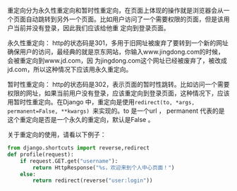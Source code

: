 
重定向分为永久性重定向和暂时性重定向，在页面上体现的操作就是浏览器会从一个页面自动跳转到另外一个页面。比如用户访问了一个需要权限的页面，但是该用户当前并没有登录，因此我们应该给他重
定向到登录页面。

永久性重定向：
http的状态码是301，多用于旧网址被废弃了要转到一个新的网址确保用户的访问，最经典的就是京东网站，你输入www.jingdong.com的时候，会被重定向到www.jd.com，因
为jingdong.com这个网址已经被废弃了，被改成jd.com，所以这种情况下应该用永久重定向。

暂时性重定向：
http的状态码是302，表示页面的暂时性跳转。比如访问一个需要权限的网址，如果当前用户没有登录，应该重定向到登录页面，这种情况下，应该用暂时性重定向。在Django 中，重定向是使用`redirect(to, *args, permanent=False, **kwargs) `来实现的。to 是一个url ， permanent 代表的是这个重定向是否是一个永久的重定向，默认是False 。

关于重定向的使用，请看以下例子：

```python
from django.shortcuts import reverse,redirect
def profile(request):
    if request.GET.get("username"):
        return HttpResponse("%s，欢迎来到个人中心页面！")
    else:
        return redirect(reverse("user:login"))
```

